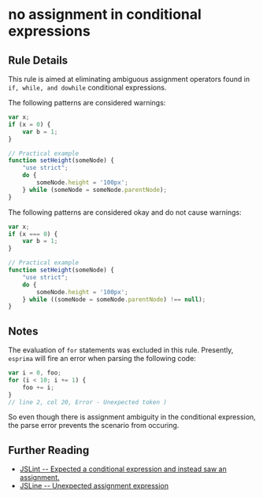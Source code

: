 # no assignment in conditional expressions

## Rule Details

This rule is aimed at eliminating ambiguous assignment operators found in 
`if, while, and dowhile` conditional expressions.

The following patterns are considered warnings:

```js
var x;
if (x = 0) {
    var b = 1;
}

// Practical example
function setHeight(someNode) {
    "use strict";
    do {
        someNode.height = '100px';
    } while (someNode = someNode.parentNode);
}

```

The following patterns are considered okay and do not cause warnings:

```js
var x;
if (x === 0) {
    var b = 1;
}

// Practical example
function setHeight(someNode) {
    "use strict";
    do {
        someNode.height = '100px';
    } while ((someNode = someNode.parentNode) !== null);
} 
```

## Notes

The evaluation of `for` statements was excluded in this rule. Presently,
`esprima` will fire an error when parsing the following code:

```js
var i = 0, foo;
for (i < 10; i += 1) {
    foo += i;
}
// line 2, col 20, Error - Unexpected token )
```

So even though there is assignment ambiguity in the conditional expression,
the parse error prevents the scenario from occuring.

## Further Reading

* [JSLint -- Expected a conditional expression and instead saw an assignment.](http://jslinterrors.com/expected-a-conditional-expression-and-saw-an-assignment/)
* [JSLine -- Unexpected assignment expression](http://jslinterrors.com/unexpected-assignment-expression/)
